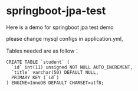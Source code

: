 # springboot-jpa-test

Here is a demo for springboot jpa test demo

please change mysql configs in  application.yml,

Tables needed are as follow：

```
CREATE TABLE `student` (
  `id` int(11) unsigned NOT NULL AUTO_INCREMENT,
  `title` varchar(50) DEFAULT NULL,
  PRIMARY KEY (`id`)
) ENGINE=InnoDB DEFAULT CHARSET=utf8;
```
